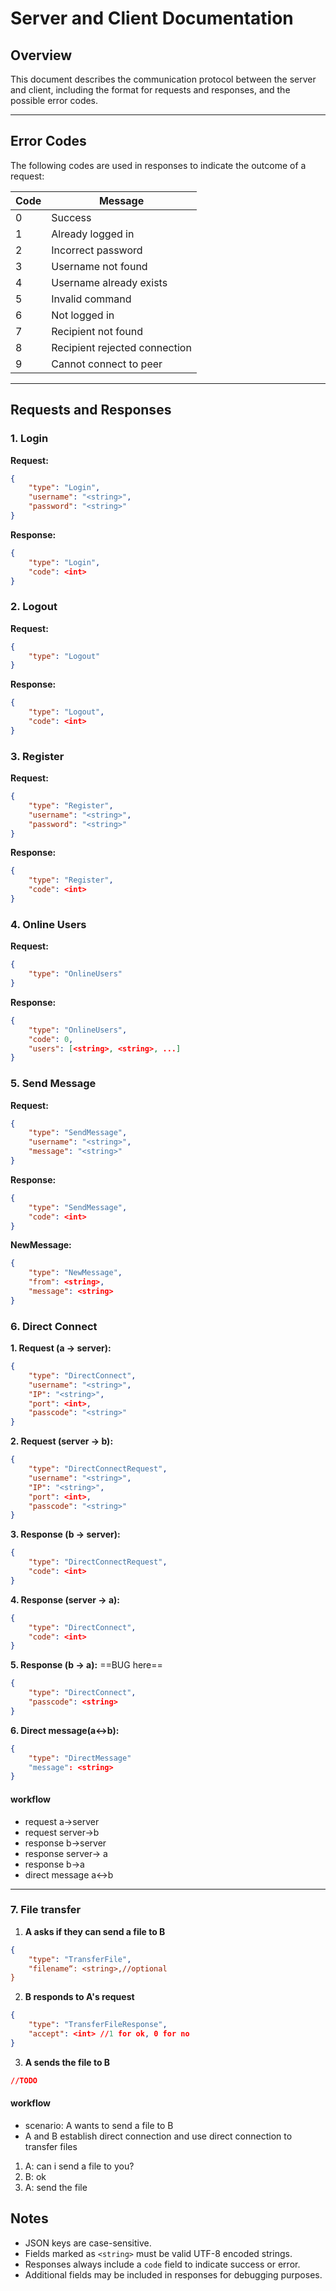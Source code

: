 # Server and Client Documentation

## Overview
This document describes the communication protocol between the server and client, including the format for requests and responses, and the possible error codes.

---

## Error Codes
The following codes are used in responses to indicate the outcome of a request:

| Code | Message                               |
|------|---------------------------------------|
| 0    | Success                               |
| 1    | Already logged in                     |
| 2    | Incorrect password                    |
| 3    | Username not found                    |
| 4    | Username already exists               |
| 5    | Invalid command                       |
| 6    | Not logged in                         |
| 7    | Recipient not found                   |
| 8    | Recipient rejected connection         |
| 9    | Cannot connect to peer                |

---

## Requests and Responses

### 1. Login
**Request:**
```json
{
    "type": "Login",
    "username": "<string>",
    "password": "<string>"
}
```

**Response:**
```json
{
    "type": "Login",
    "code": <int>
}
```

### 2. Logout
**Request:**
```json
{
    "type": "Logout"
}
```

**Response:**
```json
{
    "type": "Logout",
    "code": <int>
}
```

### 3. Register
**Request:**
```json
{
    "type": "Register",
    "username": "<string>",
    "password": "<string>"
}
```

**Response:**
```json
{
    "type": "Register",
    "code": <int>
}
```

### 4. Online Users
**Request:**
```json
{
    "type": "OnlineUsers"
}
```

**Response:**
```json
{
    "type": "OnlineUsers",
    "code": 0,
    "users": [<string>, <string>, ...]
}
```

### 5. Send Message
**Request:**
```json
{
    "type": "SendMessage",
    "username": "<string>",
    "message": "<string>"
}
```

**Response:**
```json
{
    "type": "SendMessage",
    "code": <int>
}
```

**NewMessage:**
```json
{
    "type": "NewMessage",
    "from": <string>,
    "message": <string>
}
```

### 6. Direct Connect
**1. Request (a -> server):**
```json
{
    "type": "DirectConnect",
    "username": "<string>",
    "IP": "<string>",
    "port": <int>,
    "passcode": "<string>"
}
```

**2. Request (server -> b):**
```json
{
    "type": "DirectConnectRequest", 
    "username": "<string>",
    "IP": "<string>",
    "port": <int>,
    "passcode": "<string>"
}
```

**3. Response (b -> server):**
```json
{
    "type": "DirectConnectRequest",
    "code": <int>
}
```

**4. Response (server -> a):**
```json
{
    "type": "DirectConnect",
    "code": <int>
}
```



**5. Response (b -> a):** ==BUG here==
```json
{
    "type": "DirectConnect",
    "passcode": <string>
}
```


**6. Direct message(a<->b):**
```json
{
    "type": "DirectMessage"
    "message": <string>
}
```

#### workflow

- request a->server
- request server->b
- response b->server
- response server-> a
- response b->a
- direct message a<->b

---

### 7. File transfer

1. **A asks if they can send a file to B**

```json
{
    "type": "TransferFile",
    "filename“: <string>,//optional
}
```

2. **B responds to A's request**

```json
{
    "type": "TransferFileResponse",
    "accept": <int> //1 for ok, 0 for no
}
```

3. **A sends the file to B**

```json
//TODO
```

#### workflow
- scenario: A wants to send a file to B
- A and B establish direct connection and use direct connection to transfer files
1. A: can i send a file to you?
2. B: ok
3. A: send the file

## Notes
- JSON keys are case-sensitive.
- Fields marked as `<string>` must be valid UTF-8 encoded strings.
- Responses always include a `code` field to indicate success or error.
- Additional fields may be included in responses for debugging purposes.
